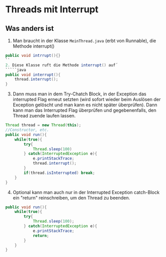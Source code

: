 # Threads mit Interrupt

## Was anders ist
1. Man braucht in der Klasse `MeinThread.java` (erbt von Runnable), die Methode interrupt()
````java
public void intrrupt(){}
``
2. Diese Klasse ruft die Methode interrupt() auf´
`````java
public void interrupt(){
    thread.interrupt();
}
````
3. Dann muss man in dem Try-Chatch Block, in der Exception das interrupted Flag erneut setzten (wird sofort wieder beim Auslösen der Exception gelöscht und man kann es nicht später überprüfen). Dann kann man das Interrupted Flag überprüfen und gegebenenfalls, den Thread zuende laufen lassen.
````java
Thread thread = new Thread(this);
//Constructor, etc.
public void run(){
    while(true){
        try{
            Thread.sleep(100)
        } catch(InterruptedException e){
            e.printStackTrace;
            thread.interrupt();
        }
        if(thread.isInterrupted) break;
    }
}
````
4. Optional kann man auch nur in der Interrupted Exception catch-Block ein "return" reinschreiben, um den Thread zu beenden.
````java
public void run(){
    while(true){
        try{
            Thread.sleep(100);
        } catch(InterruptedException e){
            e.printStackTrace;
            return;
        }
    }
}
````